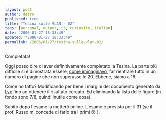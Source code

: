 ```yaml
---
layout: post
author: detro
published: true
title: "Tesina sulle VLAN - 02"
tags: [personal, output, it, curiosity, italian]
date: "2006-01-27 18:33:49"
updated: "2006-01-27 18:33:49"
permalink: /2006/01/27/tesina-sulle-vlan-02/
---
```


Completata!

Oggi posso dire di aver definitivamente completato la Tesina. La parte più difficile si é dimostrata essere, <a href="http://www.detronizator.org/2006/01/20/tesina-sulle-vlan-01/">come immaginavo</a>, far rientrare tutto in un numero di pagine che non superasse le 20. Ebbene, siamo a 16.

Come ho fatto? Modificando per bene i margini del documento generato da <a href="http://www.lyx.org">Lyx</a> fino ad ottenere il risultato cercato. Ed eliminando la lista delle figure (in fondo sono 7/8, quindi inutile come cosa).

Subito dopo l'esame la metterò online. L'esame é previsto per il 31 (se il prof. Russo mi concede di farlo tra i primi :cry: ).
